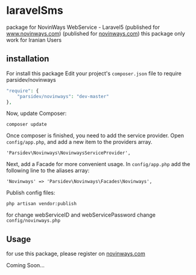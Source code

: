 laravelSms
==========

package for NovinWays WebService - Laravel5 (published for www.novinways.com) (published for [novinways.com](http://novinways.com)) this package only work for Iranian Users

installation
------------
For install this package Edit your project's ```composer.json``` file to require parsidev/novinways

```php
"require": {
    "parsidev/novinways": "dev-master"
},
```
Now, update Composer:
```
composer update
```
Once composer is finished, you need to add the service provider. Open ```config/app.php```, and add a new item to the providers array.
```
'Parsidev\Novinways\NovinwaysServiceProvider',
```
Next, add a Facade for more convenient usage. In ```config/app.php``` add the following line to the aliases array:
```
'Novinways' => 'Parsidev\Novinways\Facades\Novinways',
```
Publish config files:
```
php artisan vendor:publish
```
for change webServiceID and webServicePassword change ```config/novinways.php```

Usage
-----
for use this package, please register on [novinways.com](http://novinways.com)

Coming Soon...